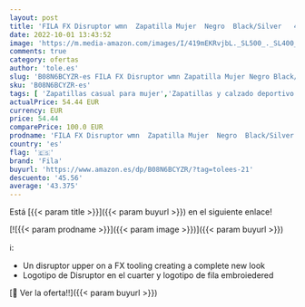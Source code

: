```yaml
---
layout: post
title: 'FILA FX Disruptor wmn  Zapatilla Mujer  Negro  Black/Silver   40 EU'
date: 2022-10-01 13:43:52
image: 'https://m.media-amazon.com/images/I/419mEKRvjbL._SL500_._SL400_.jpg'
comments: true
category: ofertas
author: 'tole.es'
slug: 'B08N6BCYZR-es FILA FX Disruptor wmn Zapatilla Mujer Negro Black/Silver...'
sku: 'B08N6BCYZR-es'
tags: [ 'Zapatillas casual para mujer','Zapatillas y calzado deportivo para mujer','Zapatos','Zapatos para mujer','Zapatos y complementos','fila','zapatilla','🇪🇸', ]
actualPrice: 54.44 EUR
currency: EUR
price: 54.44
comparePrice: 100.0 EUR
prodname: 'FILA FX Disruptor wmn  Zapatilla Mujer  Negro  Black/Silver   40 EU'
country: 'es'
flag: '🇪🇸'
brand: 'Fila'
buyurl: 'https://www.amazon.es/dp/B08N6BCYZR/?tag=tolees-21'
descuento: '45.56'
average: '43.375'
---
```


Está [{{< param title >}}]({{< param buyurl >}}) en el siguiente enlace!

[![{{< param prodname >}}]({{< param image >}})]({{< param buyurl >}})

ℹ️:

- Un disruptor upper on a FX tooling creating a complete new look
- Logotipo de Disruptor en el cuarter y logotipo de fila embroiedered

[🛒 Ver la oferta!!]({{< param buyurl >}})
